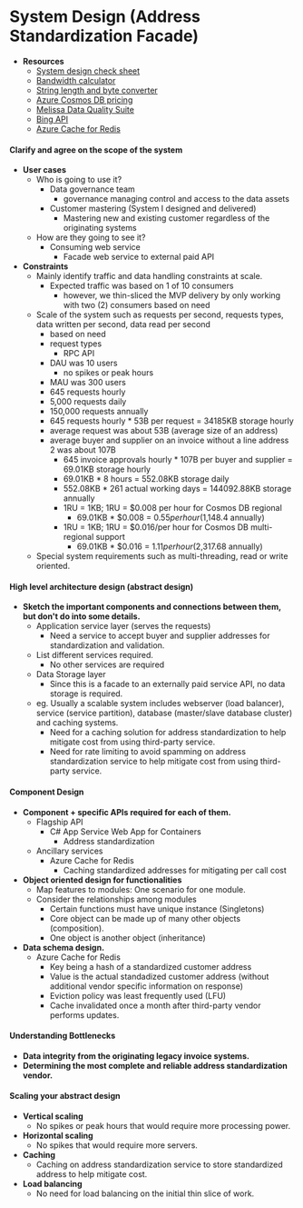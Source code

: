 # System Design (Address Standardization Facade)
* **Resources**
  * [System design check sheet](https://gist.github.com/vasanthk/485d1c25737e8e72759f)
  * [Bandwidth calculator](https://www.calculator.net/bandwidth-calculator.html)
  * [String length and byte converter](https://mothereff.in/byte-counter)
  * [Azure Cosmos DB pricing](https://azure.microsoft.com/en-us/pricing/details/cosmos-db/)
  * [Melissa Data Quality Suite](https://www.g2.com/products/melissa-data-quality-suite/pricing?__cf_chl_captcha_tk__=7cb9c2b3d41d2ccbfcd5c9088c278761467bb4f4-1617033984-0-Af9wiakf2Y15CFzj7uoDOHTuS6-bP-AEHJEOwfzIJ5d1kN-gHoXtFT6QpzzXrb2qtCsuen6ziKfZ_aiD0F6wNmK-jfzep_6INAIIxvi6POsgimsfLLAi63yXrFk8MI5MmRrn9yxCdkC5Ux9W8mJNyhOUfXmJUebgrYPZGOvhOnM-T1S2zMoWTkH1qEOpxDuLZ6O0UO8kQZt_1Rl9F5Rc-ok9pcAeiQbrD7wHyZL44QQeWQS8-pQur5s8_t9759odicmia8-SaOtOUgsNsqyqgW7g8x95wxue-fPQ9bL8JJB6tPjOT3Mj5XYORgjhRJrZYLC2ytCN0mJhT0h1j77AbWRH6IXMaWrfczJFedIWScfJl3YILOzy3uOIOTE5k3JNi1Plj7XE1g4Qw0oIfIVaCrgOc8RTOS9JeGFrLEapyKmXiG1ask7oftqcrffsTrJGCPnQGG_aRq-bY4Ioa533QrPc7bZ1ohd09jqfv1FEis30UatH1mZYhSVChABRa_Ul6J-Z5zr0ptrkG77Kvy8CW6Lui8tx3F6b2Mf7RU5PNhHKVajDa5_8gPMbaBy2B9gbOWSXY6Vv6KRwdqPmSRFagdBeHkAXq19LdX3Ud_Jpcu92QmYR7XJ65wsvMeUpi7qAEXH51TD5Bwwbz_Nd7uRr314)
  * [Bing API](https://azure.microsoft.com/en-us/pricing/details/cognitive-services/search-api/)
  * [Azure Cache for Redis](https://azure.microsoft.com/en-us/pricing/details/cache/)
#### Clarify and agree on the scope of the system
* **User cases**
  * Who is going to use it?
    * Data governance team
       * governance managing control and access to the data assets
    * Customer mastering (System I designed and delivered)
       * Mastering new and existing customer regardless of the originating systems
  * How are they going to see it?
    * Consuming web service 
       * Facade web service to external paid API
* **Constraints**
  * Mainly identify traffic and data handling constraints at scale.
     * Expected traffic was based on 1 of 10 consumers
       * however, we thin-sliced the MVP delivery by only working with two (2) consumers based on need
  * Scale of the system such as requests per second, requests types, data written per second, data read per second
     * based on need
     * request types
       * RPC API
     * DAU was 10 users
       * no spikes or peak hours
     * MAU was 300 users
     * 645 requests hourly
     * 5,000 requests daily
     * 150,000 requests annually
     * 645 requests hourly \* 53B per request \= 34185KB storage hourly
     * average request was about 53B (average size of an address)
     * average buyer and supplier on an invoice without a line address 2 was about 107B
       * 645 invoice approvals hourly \* 107B per buyer and supplier \= 69.01KB storage hourly
       * 69.01KB \* 8 hours \= 552.08KB storage daily
       * 552.08KB \* 261 actual working days \= 144092.88KB storage annually
       * 1RU = 1KB; 1RU = $0.008 per hour for Cosmos DB regional
         * 69.01KB \* $0.008 = $0.55 per hour ($1,148.4 annually)
       * 1RU = 1KB; 1RU = $0.016/per hour for Cosmos DB multi-regional support
         * 69.01KB \* $0.016 = $1.11 per hour ($2,317.68 annually)
  * Special system requirements such as multi-threading, read or write oriented.
#### High level architecture design (abstract design)
* **Sketch the important components and connections between them, but don't do into some details.**
  * Application service layer (serves the requests)
    * Need a service to accept buyer and supplier addresses for standardization and validation.
  * List different services required.
    * No other services are required
  * Data Storage layer
    * Since this is a facade to an externally paid service API, no data storage is required.
  * eg. Usually a scalable system includes webserver (load balancer), service (service partition), database (master/slave database cluster) and caching systems.
    * Need for a caching solution for address standardization to help mitigate cost from using third-party service.
    * Need for rate limiting to avoid spamming on address standardization service to help mitigate cost from using third-party service.
#### Component Design
* **Component + specific APIs required for each of them.**
  * Flagship API
     * C# App Service Web App for Containers
        * Address standardization
  * Ancillary services
     * Azure Cache for Redis
       * Caching standardized addresses for mitigating per call cost
* **Object oriented design for functionalities**
  * Map features to modules: One scenario for one module.
  * Consider the relationships among modules
    * Certain functions must have unique instance (Singletons)
    * Core object can be made up of many other objects (composition).
    * One object is another object (inheritance)
* **Data schema design.**
  * Azure Cache for Redis
    * Key being a hash of a standardized customer address
    * Value is the actual standadized customer address (without additional vendor specific information on response)
    * Eviction policy was least frequently used (LFU)
    * Cache invalidated once a month after third-party vendor performs updates.
#### Understanding Bottlenecks
* **Data integrity from the originating legacy invoice systems.**
* **Determining the most complete and reliable address standardization vendor.**
#### Scaling your abstract design
* **Vertical scaling**
  * No spikes or peak hours that would require more processing power.
* **Horizontal scaling**
  * No spikes that would require more servers.
* **Caching**
  * Caching on address standardization service to store standardized address to help mitigate cost.
* **Load balancing**
  * No need for load balancing on the initial thin slice of work.
